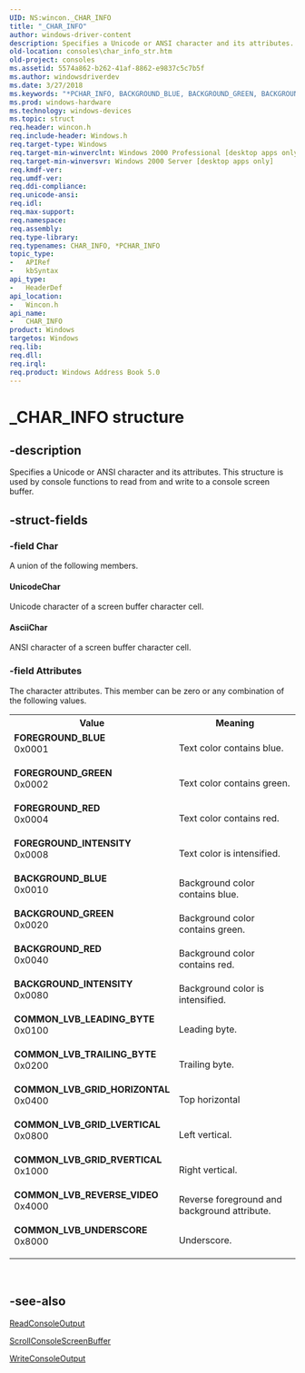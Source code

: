 ```yaml
---
UID: NS:wincon._CHAR_INFO
title: "_CHAR_INFO"
author: windows-driver-content
description: Specifies a Unicode or ANSI character and its attributes. This structure is used by console functions to read from and write to a console screen buffer.
old-location: consoles\char_info_str.htm
old-project: consoles
ms.assetid: 5574a862-b262-41af-8862-e9837c5c7b5f
ms.author: windowsdriverdev
ms.date: 3/27/2018
ms.keywords: "*PCHAR_INFO, BACKGROUND_BLUE, BACKGROUND_GREEN, BACKGROUND_INTENSITY, BACKGROUND_RED, CHAR_INFO, CHAR_INFO structure [Consoles], COMMON_LVB_GRID_HORIZONTAL, COMMON_LVB_GRID_LVERTICAL, COMMON_LVB_GRID_RVERTICAL, COMMON_LVB_LEADING_BYTE, COMMON_LVB_REVERSE_VIDEO, COMMON_LVB_TRAILING_BYTE, COMMON_LVB_UNDERSCORE, FOREGROUND_BLUE, FOREGROUND_GREEN, FOREGROUND_INTENSITY, FOREGROUND_RED, PCHAR_INFO, PCHAR_INFO structure pointer [Consoles], _CHAR_INFO, _win32_char_info_str, base.char_info_str, consoles.char_info_str, wincon/CHAR_INFO, wincon/PCHAR_INFO"
ms.prod: windows-hardware
ms.technology: windows-devices
ms.topic: struct
req.header: wincon.h
req.include-header: Windows.h
req.target-type: Windows
req.target-min-winverclnt: Windows 2000 Professional [desktop apps only]
req.target-min-winversvr: Windows 2000 Server [desktop apps only]
req.kmdf-ver: 
req.umdf-ver: 
req.ddi-compliance: 
req.unicode-ansi: 
req.idl: 
req.max-support: 
req.namespace: 
req.assembly: 
req.type-library: 
req.typenames: CHAR_INFO, *PCHAR_INFO
topic_type:
-	APIRef
-	kbSyntax
api_type:
-	HeaderDef
api_location:
-	Wincon.h
api_name:
-	CHAR_INFO
product: Windows
targetos: Windows
req.lib: 
req.dll: 
req.irql: 
req.product: Windows Address Book 5.0
---
```


# _CHAR_INFO structure


## -description


Specifies a Unicode or ANSI character and its attributes. This structure is used by console functions to read from and write to a console screen buffer.


## -struct-fields




### -field Char

A union of the following members.



#### UnicodeChar

Unicode character of a screen buffer character cell.



#### AsciiChar

ANSI character of a screen buffer character cell.


### -field Attributes

The character attributes. This member can be zero or any combination of the following values.

<table>
<tr>
<th>Value</th>
<th>Meaning</th>
</tr>
<tr>
<td width="40%"><a id="FOREGROUND_BLUE"></a><a id="foreground_blue"></a><dl>
<dt><b>FOREGROUND_BLUE</b></dt>
<dt>0x0001</dt>
</dl>
</td>
<td width="60%">
Text color contains blue.

</td>
</tr>
<tr>
<td width="40%"><a id="FOREGROUND_GREEN"></a><a id="foreground_green"></a><dl>
<dt><b>FOREGROUND_GREEN</b></dt>
<dt>0x0002</dt>
</dl>
</td>
<td width="60%">
Text color contains green.

</td>
</tr>
<tr>
<td width="40%"><a id="FOREGROUND_RED"></a><a id="foreground_red"></a><dl>
<dt><b>FOREGROUND_RED</b></dt>
<dt>0x0004</dt>
</dl>
</td>
<td width="60%">
Text color contains red.

</td>
</tr>
<tr>
<td width="40%"><a id="FOREGROUND_INTENSITY"></a><a id="foreground_intensity"></a><dl>
<dt><b>FOREGROUND_INTENSITY</b></dt>
<dt>0x0008</dt>
</dl>
</td>
<td width="60%">
Text color is intensified.

</td>
</tr>
<tr>
<td width="40%"><a id="BACKGROUND_BLUE"></a><a id="background_blue"></a><dl>
<dt><b>BACKGROUND_BLUE</b></dt>
<dt>0x0010</dt>
</dl>
</td>
<td width="60%">
Background color contains blue.

</td>
</tr>
<tr>
<td width="40%"><a id="BACKGROUND_GREEN"></a><a id="background_green"></a><dl>
<dt><b>BACKGROUND_GREEN</b></dt>
<dt>0x0020</dt>
</dl>
</td>
<td width="60%">
Background color contains green.

</td>
</tr>
<tr>
<td width="40%"><a id="BACKGROUND_RED"></a><a id="background_red"></a><dl>
<dt><b>BACKGROUND_RED</b></dt>
<dt>0x0040</dt>
</dl>
</td>
<td width="60%">
Background color contains red.

</td>
</tr>
<tr>
<td width="40%"><a id="BACKGROUND_INTENSITY"></a><a id="background_intensity"></a><dl>
<dt><b>BACKGROUND_INTENSITY</b></dt>
<dt>0x0080</dt>
</dl>
</td>
<td width="60%">
Background color is intensified.

</td>
</tr>
<tr>
<td width="40%"><a id="COMMON_LVB_LEADING_BYTE"></a><a id="common_lvb_leading_byte"></a><dl>
<dt><b>COMMON_LVB_LEADING_BYTE</b></dt>
<dt>0x0100</dt>
</dl>
</td>
<td width="60%">
Leading byte.

</td>
</tr>
<tr>
<td width="40%"><a id="COMMON_LVB_TRAILING_BYTE"></a><a id="common_lvb_trailing_byte"></a><dl>
<dt><b>COMMON_LVB_TRAILING_BYTE</b></dt>
<dt>0x0200</dt>
</dl>
</td>
<td width="60%">
Trailing byte.

</td>
</tr>
<tr>
<td width="40%"><a id="COMMON_LVB_GRID_HORIZONTAL"></a><a id="common_lvb_grid_horizontal"></a><dl>
<dt><b>COMMON_LVB_GRID_HORIZONTAL</b></dt>
<dt>0x0400</dt>
</dl>
</td>
<td width="60%">
Top horizontal

</td>
</tr>
<tr>
<td width="40%"><a id="COMMON_LVB_GRID_LVERTICAL"></a><a id="common_lvb_grid_lvertical"></a><dl>
<dt><b>COMMON_LVB_GRID_LVERTICAL</b></dt>
<dt>0x0800</dt>
</dl>
</td>
<td width="60%">
Left vertical.

</td>
</tr>
<tr>
<td width="40%"><a id="COMMON_LVB_GRID_RVERTICAL"></a><a id="common_lvb_grid_rvertical"></a><dl>
<dt><b>COMMON_LVB_GRID_RVERTICAL</b></dt>
<dt>0x1000</dt>
</dl>
</td>
<td width="60%">
Right vertical.

</td>
</tr>
<tr>
<td width="40%"><a id="COMMON_LVB_REVERSE_VIDEO"></a><a id="common_lvb_reverse_video"></a><dl>
<dt><b>COMMON_LVB_REVERSE_VIDEO</b></dt>
<dt>0x4000</dt>
</dl>
</td>
<td width="60%">
Reverse foreground and background attribute.

</td>
</tr>
<tr>
<td width="40%"><a id="COMMON_LVB_UNDERSCORE"></a><a id="common_lvb_underscore"></a><dl>
<dt><b>COMMON_LVB_UNDERSCORE</b></dt>
<dt>0x8000</dt>
</dl>
</td>
<td width="60%">
Underscore.

</td>
</tr>
</table>
 


## -see-also




<a href="https://msdn.microsoft.com/d1391684-6a8f-4b5e-9706-11970a957710">ReadConsoleOutput</a>



<a href="https://msdn.microsoft.com/d78bf4c9-2314-466c-b617-619259c824b5">ScrollConsoleScreenBuffer</a>



<a href="https://msdn.microsoft.com/a98b8118-97ce-4dd4-a337-122d4a76f232">WriteConsoleOutput</a>
 

 

